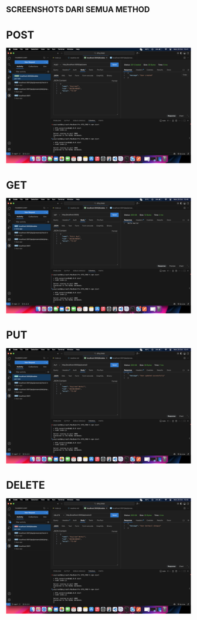 ## SCREENSHOTS DARI SEMUA METHOD 

# POST 
![Hasil POST di Postman](./screenshots/POST.png)

# GET
![Hasil GET di Postman](./screenshots/GET.png)

# PUT 
![Hasil PUT di Postman](./screenshots/PUT.png)

# DELETE
![Hasil DELETE di Postman](./screenshots/DELETE.png)